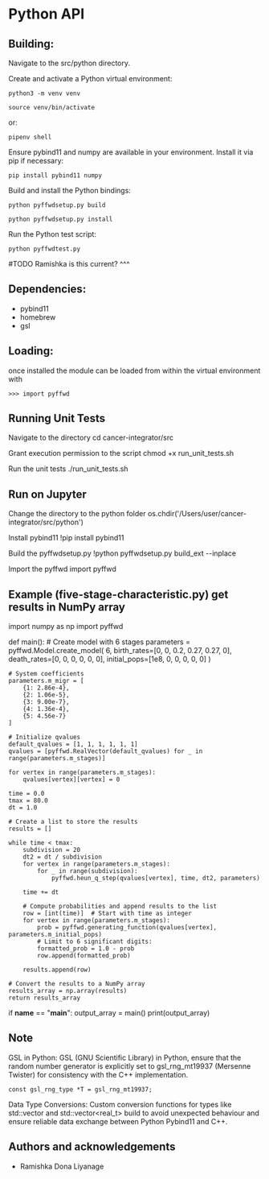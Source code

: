 Python API
==========

Building:
---------

Navigate to the src/python directory.

Create and activate a Python virtual environment:
    
    python3 -m venv venv
    
    source venv/bin/activate  

or:

    pipenv shell

Ensure pybind11 and numpy are available in your environment. Install it via pip if necessary:
    
    pip install pybind11 numpy

Build and install the Python bindings:
    
    python pyffwdsetup.py build
    
    python pyffwdsetup.py install

Run the Python test script:
    
    python pyffwdtest.py

#TODO Ramishka is this current? ^^^

Dependencies:
-------------

 * pybind11
 * homebrew
 * gsl

Loading:
--------

once installed the module can be loaded from within the virtual environment with

    >>> import pyffwd

Running Unit Tests
------------------
Navigate to the directory
    cd cancer-integrator/src

Grant execution permission to the script
    chmod +x run_unit_tests.sh

Run the unit tests
    ./run_unit_tests.sh

Run on Jupyter
--------------

Change the directory to the python folder
	os.chdir('/Users/user/cancer-integrator/src/python')

Install pybind11 
	!pip install pybind11

Build the pyffwdsetup.py
	!python pyffwdsetup.py build_ext --inplace

Import the pyffwd
	import pyffwd


Example (five-stage-characteristic.py) get results in NumPy array
-----------------------------------------------------------------

import numpy as np
import pyffwd 

def main():
    # Create model with 6 stages
    parameters = pyffwd.Model.create_model(
        6, 
        birth_rates=[0, 0, 0.2, 0.27, 0.27, 0],
        death_rates=[0, 0, 0, 0, 0, 0],
        initial_pops=[1e8, 0, 0, 0, 0, 0]
    )

    # System coefficients
    parameters.m_migr = [
        {1: 2.86e-4},
        {2: 1.06e-5},
        {3: 9.00e-7},
        {4: 1.36e-4},
        {5: 4.56e-7}
    ]

    # Initialize qvalues
    default_qvalues = [1, 1, 1, 1, 1, 1]
    qvalues = [pyffwd.RealVector(default_qvalues) for _ in range(parameters.m_stages)]
    
    for vertex in range(parameters.m_stages):
        qvalues[vertex][vertex] = 0

    time = 0.0
    tmax = 80.0
    dt = 1.0

    # Create a list to store the results
    results = []

    while time < tmax:
        subdivision = 20
        dt2 = dt / subdivision
        for vertex in range(parameters.m_stages):
            for _ in range(subdivision):
                pyffwd.heun_q_step(qvalues[vertex], time, dt2, parameters)

        time += dt

        # Compute probabilities and append results to the list
        row = [int(time)]  # Start with time as integer
        for vertex in range(parameters.m_stages):
            prob = pyffwd.generating_function(qvalues[vertex], parameters.m_initial_pops)
            # Limit to 6 significant digits:
            formatted_prob = 1.0 - prob
            row.append(formatted_prob)

        results.append(row)

    # Convert the results to a NumPy array
    results_array = np.array(results)
    return results_array

if __name__ == "__main__":
    output_array = main()
    print(output_array)



Note
----

GSL in Python: GSL (GNU Scientific Library) in Python, ensure that the random number generator is explicitly set to gsl_rng_mt19937 (Mersenne Twister) for consistency with the C++ implementation.

    const gsl_rng_type *T = gsl_rng_mt19937;


Data Type Conversions: Custom conversion functions for types like std::vector<int> and std::vector<real_t> build to avoid unexpected behaviour and ensure reliable data exchange between Python Pybind11 and C++.


Authors and acknowledgements
----------------------------

* Ramishka Dona Liyanage
